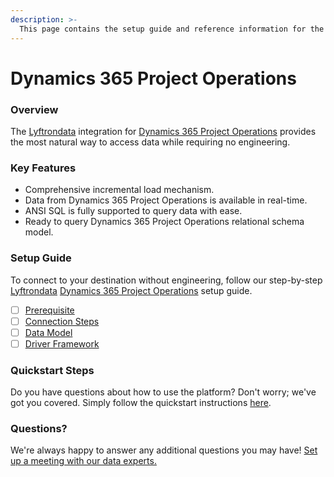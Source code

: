 ```yaml
---
description: >-
  This page contains the setup guide and reference information for the Dynamics 365 Project Operations source connector.
---
```


# Dynamics 365 Project Operations

### Overview

The [Lyftrondata](https://www.lyftrondata.com/) integration for [Dynamics 365 Project Operations](None) provides the most natural way to access data while requiring no engineering.

### Key Features

* Comprehensive incremental load mechanism.
* Data from Dynamics 365 Project Operations is available in real-time.&#x20;
* ANSI SQL is fully supported to query data with ease.
* Ready to query Dynamics 365 Project Operations relational schema model.

### Setup Guide

To connect to your destination without engineering, follow our step-by-step [Lyftrondata](https://www.lyftrondata.com/)  [Dynamics 365 Project Operations](None) setup guide.

* [ ] [Prerequisite](prerequisite.md)
* [ ] [Connection Steps](connection-steps.md)
* [ ] [Data Model](data-model/erd.md)
* [ ] [Driver Framework](driver-framework/)

### Quickstart Steps

Do you have questions about how to use the platform? Don't worry; we've got you covered. Simply follow the quickstart instructions [here](../README.md).

### Questions? <a href="#questions" id="questions"></a>

We're always happy to answer any additional questions you may have! [Set up a meeting with our data experts.](https://www.lyftrondata.com/book-a-meeting/)

